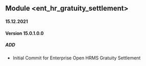 ## Module <ent_hr_gratuity_settlement>

#### 15.12.2021
#### Version 15.0.1.0.0
##### ADD
- Initial Commit for Enterprise Open HRMS Gratuity Settlement
